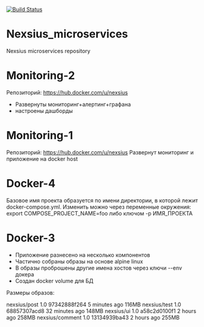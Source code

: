 [![Build Status](https://travis-ci.com/otus-devops-2019-02/nexsius_microservices.svg?branch=monitoring-2)](https://travis-ci.com/otus-devops-2019-02/nexsius_microservices)

# Nexsius_microservices
Nexsius microservices repository

# Monitoring-2 
Репозиторий: https://hub.docker.com/u/nexsius
- Развернуты мониторинг+алертинг+графана
- настроены дашборды

# Monitoring-1

Репозиторий: https://hub.docker.com/u/nexsius
Развернут мониторинг и приложение на docker host

# Docker-4
Базовое имя проекта образуется по имени директории, в которой лежит docker-compose.yml. Изменить можно через переменные окружения:
export COMPOSE_PROJECT_NAME=foo
либо ключом -p ИМЯ_ПРОЕКТА

# Docker-3

- Приложение разнесено на несколько компонентов
- Частично собраны образы на основе alpine linux
- В образы проброшены другие имена хостов через ключи --env докера
- Создан docker volume для БД

Размеры образов:

 nexsius/post          1.0                 97342888f264        5 minutes ago       116MB
 nexsius/test          1.0                 68857307acd8        32 minutes ago      148MB
 nexsius/ui            1.0                 a58c2d0100f1        2 hours ago         258MB
 nexsius/comment       1.0                 13134939ba43        2 hours ago         255MB

